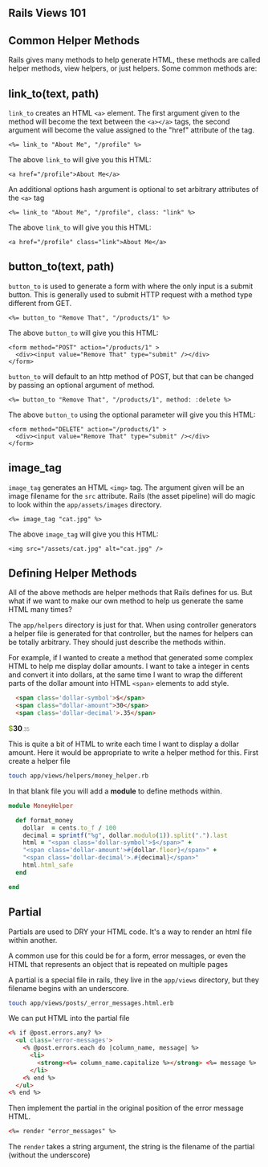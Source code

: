 ## Rails Views 101

Common Helper Methods
-------

Rails gives many methods to help generate HTML, these methods are called
helper methods, view helpers, or just helpers. Some common methods are:

link_to(text, path)
-------------------

`link_to` creates an HTML `<a>` element. The first argument given to the method
will become the text between the `<a></a>` tags, the second argument will become
the value assigned to the "href" attribute of the tag.
```
<%= link_to "About Me", "/profile" %>
```
The above `link_to` will give you this HTML:
```
<a href="/profile">About Me</a>
```

An additional options hash argument is optional to set arbitrary attributes of the `<a>` tag

```
<%= link_to "About Me", "/profile", class: "link" %>
```
The above `link_to` will give you this HTML:
```
<a href="/profile" class="link">About Me</a>
```


button_to(text, path)
---------------------

`button_to` is used to generate a form with where the only input is a submit button.
This is generally used to submit HTTP request with a method type different from GET.

```
<%= button_to "Remove That", "/products/1" %>
```
The above `button_to` will give you this HTML:
```
<form method="POST" action="/products/1" >
  <div><input value="Remove That" type="submit" /></div>
</form>
```

`button_to` will default to an http method of POST, but that can be changed by passing an
optional argument of method.

```
<%= button_to "Remove That", "/products/1", method: :delete %>
```
The above `button_to` using the optional parameter will give you this HTML:
```
<form method="DELETE" action="/products/1" >
  <div><input value="Remove That" type="submit" /></div>
</form>
```


image_tag
---------

`image_tag` generates an HTML `<img>` tag. The argument given will be an image filename for the `src` attribute.
Rails (the asset pipeline) will do magic to look within the `app/assets/images` directory.

```
<%= image_tag "cat.jpg" %>
```
The above `image_tag` will give you this HTML:
```
<img src="/assets/cat.jpg" alt="cat.jpg" />
```

Defining Helper Methods
----------------

All of the above methods are helper methods that Rails defines for us. But what
if we want to make our own method to help us generate the same HTML many times?

The `app/helpers` directory is just for that. When using controller generators
a helper file is generated for that controller, but the names for helpers can be
totally arbitrary. They should just describe the methods within.

For example, if I wanted to create a method that generated some complex HTML to help me
display dollar amounts. I want to take a integer in cents and convert it into dollars,
at the same time I want to wrap the different parts of the dollar amount into
HTML `<span>` elements to add style.

```html
  <span class='dollar-symbol'>$</span>
  <span class="dollar-amount">30</span>
  <span class='dollar-decimal'>.35</span>
```

<span style='color: #89ab2b; font-weight: bold;'>$</span><span style="font-weight: bold;">30</span><span style='font-size: 70%; color: gray;'>.35</span>

This is quite a bit of HTML to write each time I want to display a dollar amount.
Here it would be appropriate to write a helper method for this. First create a helper file

```bash
touch app/views/helpers/money_helper.rb
```

In that blank file you will add a **module** to define methods within.

```ruby
module MoneyHelper

  def format_money
    dollar  = cents.to_f / 100
    decimal = sprintf("%g", dollar.modulo(1)).split(".").last
    html = "<span class='dollar-symbol'>$</span>" +
    "<span class='dollar-amount'>#{dollar.floor}</span>" +
    "<span class='dollar-decimal'>.#{decimal}</span>"
    html.html_safe
  end

end
```
Partial
---------

Partials are used to DRY your HTML code. It's a way to render an html file within another.

A common use for this could be for a form, error messages, or even the HTML that represents an object that is repeated on multiple pages

A partial is a special file in rails, they live in the `app/views` directory, but they filename begins with an underscore.

```bash
touch app/views/posts/_error_messages.html.erb
```

We can put HTML into the partial file

```html
<% if @post.errors.any? %>
  <ul class='error-messages'>
    <% @post.errors.each do |column_name, message| %>
      <li>
        <strong><%= column_name.capitalize %></strong> <%= message %>
      </li>
    <% end %>
  </ul>
<% end %>
```

Then implement the partial in the original position of the error message HTML.

```html
<%= render "error_messages" %>
```

The `render` takes a string argument, the string is the filename of the partial (without the underscore)
